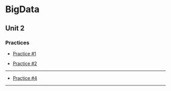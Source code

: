 # BigData
## Unit 2
### Practices
- [Practice #1](https://github.com/Ale2C/DatosMasivos/blob/Unidad2/Unit2/Practices/Practice1/Practice1.md)

- [Practice #2](https://github.com/Ale2C/DatosMasivos/blob/Unidad2/Unit2/Practices/Practice2/Practice2.md)

***
- [Practice #4](https://github.com/Ale2C/DatosMasivos/blob/Unidad2/Unit2/Practices/Practice4/Practice4.md)

***
